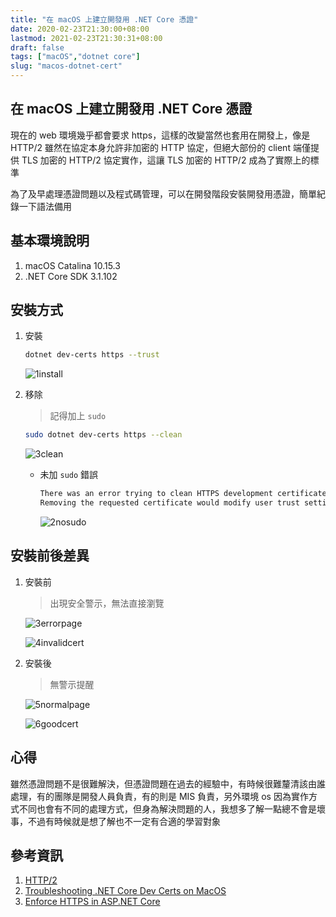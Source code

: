 ```yaml
---
title: "在 macOS 上建立開發用 .NET Core 憑證"
date: 2020-02-23T21:30:00+08:00
lastmod: 2021-02-23T21:30:31+08:00
draft: false
tags: ["macOS","dotnet core"]
slug: "macos-dotnet-cert"
---
```


## 在 macOS 上建立開發用 .NET Core 憑證

現在的 web 環境幾乎都會要求 https，這樣的改變當然也套用在開發上，像是 HTTP/2 雖然在協定本身允許非加密的 HTTP 協定，但絕大部份的 client 端僅提供 TLS 加密的 HTTP/2 協定實作，這讓 TLS 加密的 HTTP/2 成為了實際上的標準

為了及早處理憑證問題以及程式碼管理，可以在開發階段安裝開發用憑證，簡單紀錄一下語法備用

## 基本環境說明

1. macOS Catalina 10.15.3
2. .NET Core SDK 3.1.102

## 安裝方式

1. 安裝

    ```bash
    dotnet dev-certs https --trust
    ```

    ![1install](https://user-images.githubusercontent.com/3851540/75106610-697b7c80-5659-11ea-8771-71f630d7c22d.png)

2. 移除

    > 記得加上 `sudo`

    ```bash
    sudo dotnet dev-certs https --clean
    ```

    ![3clean](https://user-images.githubusercontent.com/3851540/75106612-6d0f0380-5659-11ea-81ff-088d845b771a.png)

    - 未加 `sudo` 錯誤

        ```txt
        There was an error trying to clean HTTPS development certificates on this machine.
        Removing the requested certificate would modify user trust settings, and has been denied.
        ```

        ![2nosudo](https://user-images.githubusercontent.com/3851540/75106611-6bddd680-5659-11ea-9619-6f02838648ce.png)

## 安裝前後差異

1. 安裝前

    > 出現安全警示，無法直接瀏覽

    ![3errorpage](https://user-images.githubusercontent.com/3851540/75106613-6da79a00-5659-11ea-89d0-726a15522181.png)

    ![4invalidcert](https://user-images.githubusercontent.com/3851540/75106614-6e403080-5659-11ea-94d7-2147e5e92e02.png)

2. 安裝後

    > 無警示提醒

    ![5normalpage](https://user-images.githubusercontent.com/3851540/75106616-6ed8c700-5659-11ea-8083-ee16ae23a72b.png)

    ![6goodcert](https://user-images.githubusercontent.com/3851540/75106617-6ed8c700-5659-11ea-99ee-f46bd0b504db.png)

## 心得

雖然憑證問題不是很難解決，但憑證問題在過去的經驗中，有時候很難釐清該由誰處理，有的團隊是開發人員負責，有的則是 MIS 負責，另外環境 os 因為實作方式不同也會有不同的處理方式，但身為解決問題的人，我想多了解一點總不會是壞事，不過有時候就是想了解也不一定有合適的學習對象

## 參考資訊

1. [HTTP/2](https://zh.wikipedia.org/wiki/HTTP)
2. [Troubleshooting .NET Core Dev Certs on MacOS](https://dev.to/cesarcodes/troubleshooting-net-core-dev-certs-on-macos-179d)
3. [Enforce HTTPS in ASP.NET Core](https://docs.microsoft.com/en-us/aspnet/core/security/enforcing-ssl?view=aspnetcore-3.1&tabs=visual-studio&WT.mc_id=DOP-MVP-5002594#troubleshoot-certificate-problems)
